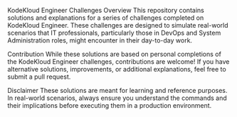 KodeKloud Engineer Challenges
Overview
This repository contains solutions and explanations for a series of challenges completed on KodeKloud Engineer. These challenges are designed to simulate real-world scenarios that IT professionals, particularly those in DevOps and System Administration roles, might encounter in their day-to-day work.

Contribution
While these solutions are based on personal completions of the KodeKloud Engineer challenges, contributions are welcome! If you have alternative solutions, improvements, or additional explanations, feel free to submit a pull request.

Disclaimer
These solutions are meant for learning and reference purposes. In real-world scenarios, always ensure you understand the commands and their implications before executing them in a production environment.

